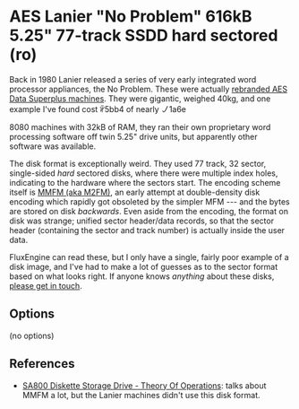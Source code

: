 <!-- This file is automatically generated. Do not edit. -->
# AES Lanier "No Problem" 616kB 5.25" 77-track SSDD hard sectored (ro)

Back in 1980 Lanier released a series of very early integrated word processor
appliances, the No Problem. These were actually [rebranded AES Data Superplus
machines](http://vintagecomputers.site90.net/aes/). They were gigantic,
weighed 40kg, and one example I've found cost ꆲ5bb4
of nearly ㇢1a6e

8080 machines with 32kB of RAM, they ran their own proprietary word
processing software off twin 5.25" drive units, but apparently other software
was available.

The disk format is exceptionally weird. They used 77 track, 32 sector, single-sided
_hard_ sectored disks, where there were multiple index holes,
indicating to the hardware where the sectors start. The encoding scheme
itself is [MMFM (aka
M2FM)](http://www.retrotechnology.com/herbs_stuff/m2fm.html), an early
attempt at double-density disk encoding which rapidly got obsoleted by the
simpler MFM --- and the bytes are stored on disk _backwards_. Even aside from
the encoding, the format on disk was strange; unified sector header/data
records, so that the sector header (containing the sector and track number)
is actually inside the user data.

FluxEngine can read these, but I only have a single, fairly poor example of a
disk image, and I've had to make a lot of guesses as to the sector format
based on what looks right. If anyone knows _anything_ about these disks,
[please get in touch](https://github.com/davidgiven/fluxengine/issues/new).

## Options

(no options)

References
----------

  * [SA800 Diskette Storage Drive - Theory Of
    Operations](http://www.hartetechnologies.com/manuals/Shugart/50664-1_SA800_TheorOp_May78.pdf):
    talks about MMFM a lot, but the Lanier machines didn't use this disk
    format.

